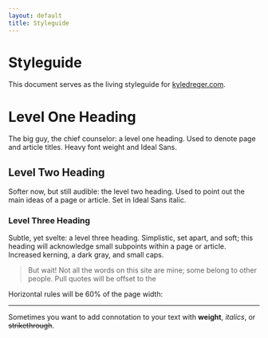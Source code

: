```yaml
---
layout: default
title: Styleguide
---
```

# Styleguide

This document serves as the living styleguide for [kyledreger.com](http://kyledreger.com).

# Level One Heading

The big guy, the chief counselor: a level one heading. Used to denote page and article titles. Heavy font weight and Ideal Sans.

## Level Two Heading

Softer now, but still audible: the level two heading. Used to point out the main ideas of a page or article. Set in Ideal Sans italic.

### Level Three Heading

Subtle, yet svelte: a level three heading. Simplistic, set apart, and soft; this heading will acknowledge small subpoints within a page or article. Increased kerning, a dark gray, and small caps.

> But wait! Not all the words on this site are mine; some belong to other people. Pull quotes will be offset to the

Horizontal rules will be 60% of the page width:

---

Sometimes you want to add connotation to your text with **weight**, _italics_, or ~~strikethrough~~. 
